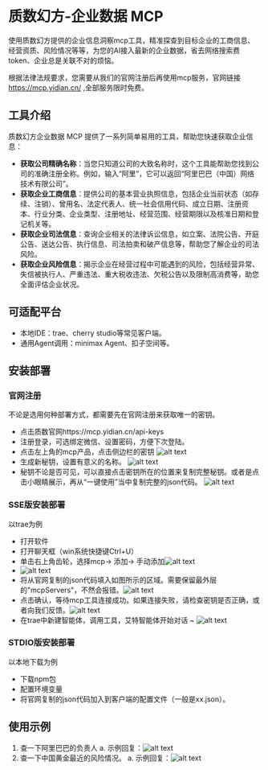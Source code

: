 # 质数幻方-企业数据 MCP

使用质数幻方提供的企业信息洞察mcp工具，精准探查到目标企业的工商信息、经营资质、风险情况等等，为您的AI接入最新的企业数据，省去网络搜索费token、企业总是关联不对的烦恼。

根据法律法规要求，您需要从我们的官网注册后再使用mcp服务，官网链接 https://mcp.yidian.cn/ ,全部服务限时免费。

## **工具介绍**

质数幻方企业数据 MCP 提供了一系列简单易用的工具，帮助您快速获取企业信息：

- **获取公司精确名称**：当您只知道公司的大致名称时，这个工具能帮助您找到公司的准确注册全称。例如，输入“阿里”，它可以返回“阿里巴巴（中国）网络技术有限公司”。
- **获取企业工商信息**：提供公司的基本营业执照信息，包括企业当前状态（如存续、注销）、曾用名、法定代表人、统一社会信用代码、成立日期、注册资本、行业分类、企业类型、注册地址、经营范围、经营期限以及核准日期和登记机关等。
- **获取企业司法信息**：查询企业相关的法律诉讼信息，如立案、法院公告、开庭公告、送达公告、执行信息、司法拍卖和破产信息等，帮助您了解企业的司法风险。
- **获取企业风险信息**：揭示企业在经营过程中可能遇到的风险，包括经营异常、失信被执行人、严重违法、重大税收违法、欠税公告以及限制高消费等，助您全面评估企业状况。

## **可适配平台**

- 本地IDE：trae、cherry studio等常见客户端。
- 通用Agent调用：minimax Agent、扣子空间等。

## **安装部署**

### **官网注册**

不论是选用何种部署方式，都需要先在官网注册来获取唯一的密钥。

- 点击质数官网https://mcp.yidian.cn/api-keys
- 注册登录，可选绑定微信、设置密码，方便下次登陆。
- 点击左上角的mcp产品，点击侧边栏的密钥
![alt text](img/image-1.png)
- 生成新秘钥，设置有意义的名称。
![alt text](img/image-2.png)
- 秘钥不论是否可见，可以直接点击密钥所在的位置来复制完整秘钥。或者是点击小眼睛展示，再从“一键使用”当中复制完整的json代码。
![alt text](img/image-3.png)

### **SSE版安装部署**

以trae为例

- 打开软件
- 打开聊天框（win系统快捷键Ctrl+U）
- 单击右上角齿轮，选择mcp-> 添加-> 手动添加![alt text](img/image-4.png)
- ![alt text](img/image-5.png)
- 将从官网复制的json代码填入如图所示的区域。需要保留最外层的"mcpServers"，不然会报错。![alt text](img/image-6.png)
- 点击确认，等待mcp工具连接成功。如果连接失败，请检查密钥是否正确，或者向我们反馈。![alt text](img/image-7.png)
- 在trae中新建智能体，调用工具，艾特智能体开始对话 ~ ![alt text](img/image-8.png)

### **STDIO版安装部署**

以本地下载为例

- 下载npm包
- 配置环境变量
- 将官网复制的json代码加入到客户端的配置文件（一般是xx.json）。

## **使用示例**

1. 查一下阿里巴巴的负责人
   a. 示例回复：![alt text](img/image-9.png)
2. 查一下中国黄金最近的风险情况。
   a. 示例回复：![alt text](img/image-10.png)